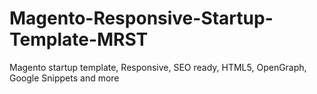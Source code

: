 Magento-Responsive-Startup-Template-MRST
========================================

Magento startup template, Responsive, SEO ready, HTML5, OpenGraph, Google Snippets and more
